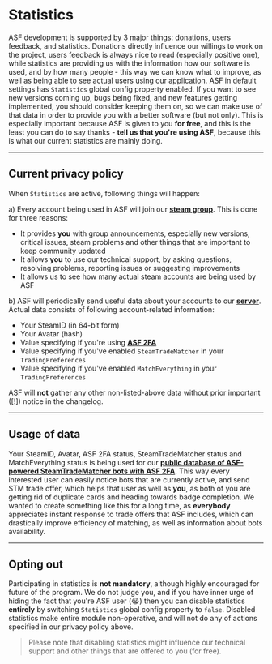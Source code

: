 # Statistics

ASF development is supported by 3 major things: donations, users feedback, and statistics. Donations directly influence our willings to work on the project, users feedback is always nice to read (especially positive one), while statistics are providing us with the information how our software is used, and by how many people - this way we can know what to improve, as well as being able to see actual users using our application. ASF in default settings has ```Statistics``` global config property enabled. If you want to see new versions coming up, bugs being fixed, and new features getting implemented, you should consider keeping them on, so we can make use of that data in order to provide you with a better software (but not only). This is especially important because ASF is given to you **for free**, and this is the least you can do to say thanks - **tell us that you're using ASF**, because this is what our current statistics are mainly doing.

---

## Current privacy policy

When ```Statistics``` are active, following things will happen:

a) Every account being used in ASF will join our **[steam group](http://steamcommunity.com/groups/ascfarm)**. This is done for three reasons:

* It provides **you** with group announcements, especially new versions, critical issues, steam problems and other things that are important to keep community updated
* It allows **you** to use our technical support, by asking questions, resolving problems, reporting issues or suggesting improvements
* It allows us to see how many actual steam accounts are being used by ASF


b) ASF will periodically send useful data about your accounts to our **[server](https://asf.justarchi.net)**. Actual data consists of following account-related information:

* Your SteamID (in 64-bit form)
* Your Avatar (hash)
* Value specifying if you're using **[ASF 2FA](https://github.com/JustArchi/ArchiSteamFarm/wiki/Escrow)**
* Value specifying if you've enabled ```SteamTradeMatcher``` in your ```TradingPreferences```
* Value specifying if you've enabled ```MatchEverything``` in your ```TradingPreferences```

ASF will **not** gather any other non-listed-above data without prior important ([!]) notice in the changelog.

---

## Usage of data

Your SteamID, Avatar, ASF 2FA status, SteamTradeMatcher status and MatchEverything status is being used for our **[public database of ASF-powered SteamTradeMatcher bots with ASF 2FA](https://asf.justarchi.net/STM)**. This way every interested user can easily notice bots that are currently active, and send STM trade offer, which helps that user as well as **you**, as both of you are getting rid of duplicate cards and heading towards badge completion. We wanted to create something like this for a long time, as **everybody** appreciates instant response to trade offers that ASF includes, which can drastically improve efficiency of matching, as well as information about bots availability.

---

## Opting out

Participating in statistics is **not mandatory**, although highly encouraged for future of the program. We do not judge you, and if you have inner urge of hiding the fact that you're ASF user (😭) then you can disable statistics **entirely** by switching ```Statistics``` global config property to ```false```. Disabled statistics make entire module non-operative, and will not do any of actions specified in our privacy policy above.

> Please note that disabling statistics might influence our technical support and other things that are offered to you (for free).